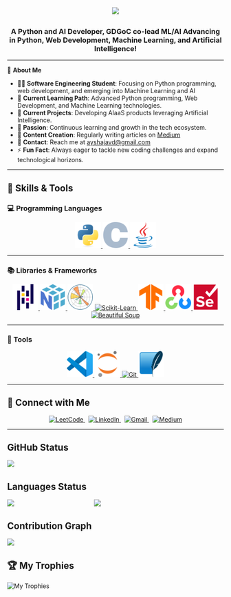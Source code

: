 <h1 align="center">
  <a href="https://git.io/typing-svg">
    <img src="https://readme-typing-svg.herokuapp.com/?lines=Hello,+There!+👋;This+is+Ayesha+Javed....;Nice+to+meet+you!&center=true&size=30">
  </a>
</h1>

<h3 align="center">A Python and AI Developer, GDGoC co-lead ML/AI Advancing in Python, Web Development, Machine Learning, and Artificial Intelligence!</h3>

---

🚀 **About Me**

- 👩‍💻 **Software Engineering Student**: Focusing on Python programming, web development, and emerging into Machine Learning and AI
- 🌱 **Current Learning Path**: Advanced Python programming, Web Development, and Machine Learning technologies.
- 🔭 **Current Projects**: Developing AIaaS products leveraging Artificial Intelligence.
- 💬 **Passion**: Continuous learning and growth in the tech ecosystem.
- 📝 **Content Creation**: Regularly writing articles on [Medium](https://medium.com/@ayshajavd)
- 📧 **Contact**: Reach me at ayshajavd@gmail.com
- ⚡ **Fun Fact**: Always eager to tackle new coding challenges and expand technological horizons.

---

## 🔧 Skills & Tools

### **💻 Programming Languages**
<div align="center">
  <a href="https://www.python.org/" target="_blank" rel="noreferrer">
    <img src="https://raw.githubusercontent.com/devicons/devicon/master/icons/python/python-original.svg" title="Python" alt="Python" width="60" height="60"/>
  </a>
  <a href="https://www.cprogramming.com/" target="_blank" rel="noreferrer">
    <img src="https://raw.githubusercontent.com/devicons/devicon/master/icons/c/c-original.svg" title="C" alt="C" width="60" height="60"/>
  </a>
  <a href="https://www.java.com/" target="_blank" rel="noreferrer">
    <img src="https://raw.githubusercontent.com/devicons/devicon/master/icons/java/java-original.svg" title="Java" alt="Java" width="60" height="60"/>
  </a>
</div>

---

### **📚 Libraries & Frameworks**
<div align="center">
  <a href="https://pandas.pydata.org/" target="_blank" rel="noreferrer">
    <img src="https://raw.githubusercontent.com/devicons/devicon/2ae2a900d2f041da66e950e4d48052658d850630/icons/pandas/pandas-original.svg" title="Pandas" alt="Pandas" width="60" height="60"/>
  </a>
  <a href="https://numpy.org/" target="_blank" rel="noreferrer">
    <img src="https://raw.githubusercontent.com/devicons/devicon/master/icons/numpy/numpy-original.svg" title="NumPy" alt="NumPy" width="60" height="60"/>
  </a>
  <a href="https://matplotlib.org/" target="_blank" rel="noreferrer">
    <img src="https://raw.githubusercontent.com/devicons/devicon/master/icons/matplotlib/matplotlib-original.svg" title="Matplotlib" alt="Matplotlib" width="60" height="60"/>
  </a>
  <a href="https://scikit-learn.org/" target="_blank" rel="noreferrer">
    <img src="https://raw.githubusercontent.com/devicons/devicon/master/icons/scikit-learn/scikit-learn-original.svg" title="Scikit-Learn" alt="Scikit-Learn" width="60" height="60"/>
  </a>
  <a href="https://www.tensorflow.org/" target="_blank" rel="noreferrer">
    <img src="https://raw.githubusercontent.com/devicons/devicon/master/icons/tensorflow/tensorflow-original.svg" title="TensorFlow" alt="TensorFlow" width="60" height="60"/>
  </a>
  <a href="https://opencv.org/" target="_blank" rel="noreferrer">
    <img src="https://raw.githubusercontent.com/devicons/devicon/master/icons/opencv/opencv-original.svg" title="OpenCV" alt="OpenCV" width="60" height="60"/>
  </a>
  <a href="https://www.selenium.dev/" target="_blank" rel="noreferrer">
    <img src="https://raw.githubusercontent.com/devicons/devicon/master/icons/selenium/selenium-original.svg" title="Selenium" alt="Selenium" width="60" height="60"/>
  </a>
  <a href="https://beautiful-soup-4.readthedocs.io/en/latest/" target="_blank" rel="noreferrer">
    <img src="https://img.icons8.com/external-tal-revivo-color-tal-revivo/96/external-beautiful-soup-is-a-python-library-for-pulling-data-out-of-html-and-xml-files-logo-color-tal-revivo.png" title="Beautiful Soup" alt="Beautiful Soup" width="60" height="60"/>
  </a>
</div>

---

### **🔧 Tools**
<div align="center">
  <a href="https://code.visualstudio.com/" target="_blank" rel="noreferrer">
    <img src="https://raw.githubusercontent.com/devicons/devicon/master/icons/vscode/vscode-original.svg" title="VS Code" alt="VS Code" width="60" height="60"/>
  </a>
  <a href="https://jupyter.org/" target="_blank" rel="noreferrer">
    <img src="https://raw.githubusercontent.com/devicons/devicon/master/icons/jupyter/jupyter-original.svg" title="Jupyter Notebook" alt="Jupyter Notebook" width="60" height="60"/>
  </a>
  <a href="https://git-scm.com/" target="_blank" rel="noreferrer">
    <img src="https://www.vectorlogo.zone/logos/git-scm/git-scm-icon.svg" title="Git" alt="Git" width="60" height="60"/>
  </a>
  <a href="https://www.sqlite.org/" target="_blank" rel="noreferrer">
    <img src="https://raw.githubusercontent.com/devicons/devicon/master/icons/sqlite/sqlite-original.svg" title="SQLite 3" alt="SQLite 3" width="60" height="60"/>
  </a>
</div>

---

## 💑 Connect with Me
<p align="center">
  <a href="https://www.leetcode.com/ayeshajaved" target="_blank">
    <img src="https://raw.githubusercontent.com/rahuldkjain/github-profile-readme-generator/master/src/images/icons/Social/leet-code.svg" alt="LeetCode" style="height: 3rem; width: 3rem;">
  </a> &nbsp;
  <a href="https://linkedin.com/in/ayeshajavedgen" target="_blank">
    <img src="https://raw.githubusercontent.com/rahuldkjain/github-profile-readme-generator/master/src/images/icons/Social/linked-in-alt.svg" alt="LinkedIn" style="height: 3rem; width: 3rem;">
  </a> &nbsp;
  <a href="mailto:ayshajavd@gmail.com">
    <img src="https://img.icons8.com/?size=100&id=37246&format=png&color=000000" alt="Gmail" style="height: 3rem; width: 3rem;">
  </a> &nbsp;
  <a href="https://medium.com/@ayshajavd" target="_blank">
    <img src="https://raw.githubusercontent.com/rahuldkjain/github-profile-readme-generator/master/src/images/icons/Social/medium.svg" alt="Medium" style="height: 3rem; width: 3rem;">
  </a>
</p>

---

## GitHub Status
<img  src="https://github-readme-streak-stats.herokuapp.com/?user=ayshajaved&theme=tokyonight" width="51%" >

## Languages Status

<img src="https://github-readme-stats.vercel.app/api/top-langs?username=ayshajaved&show_icons=true&locale=en&layout=compact&theme=tokyonight" width="40%" align="left">
<img src="https://github-profile-summary-cards.vercel.app/api/cards/repos-per-language?username=ayshajaved&theme=tokyonight" width="40%">

## Contribution Graph

<img src="https://github-readme-activity-graph.vercel.app/graph?username=ayshajaved&theme=react-dark" width="100%">

## 🏆 My Trophies

![My Trophies](https://github-profile-trophy.vercel.app/?username=ayshajaved)
